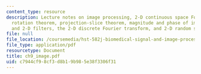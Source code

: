 ```yaml
---
content_type: resource
description: Lecture notes on image processing, 2-D continuous space Fourier transform,
  rotation theorem, projection-slice theorem, magnitude and phase of images, convolution
  and 2-D filters, the 2-D discrete Fourier transform, and 2-D random signals
file: null
file_location: /coursemedia/hst-582j-biomedical-signal-and-image-processing-spring-2007/c7944cf98cf3d8b19b985e38f3306f31_ch9_image.pdf
file_type: application/pdf
resourcetype: Document
title: ch9_image.pdf
uid: c7944cf9-8cf3-d8b1-9b98-5e38f3306f31
---
```

